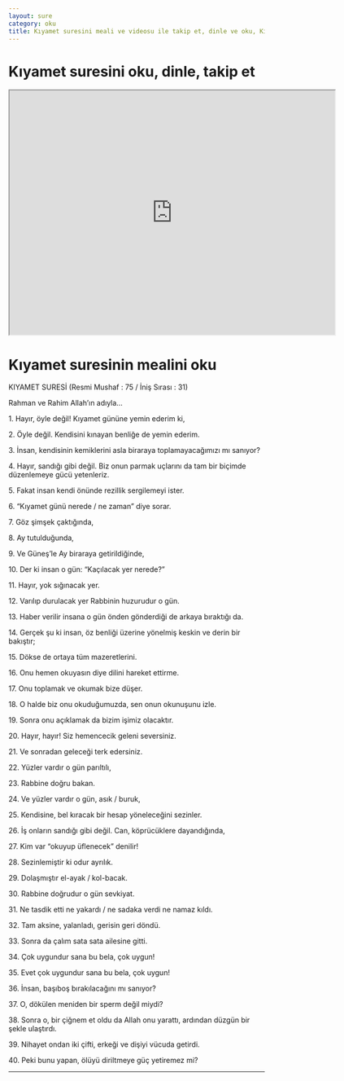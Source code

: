 ```yaml
---
layout: sure
category: oku
title: Kıyamet suresini meali ve videosu ile takip et, dinle ve oku, Kıyamet dinle, Kıyamet meali.
---
```


<div class="container">
  <div class="row">
    <div class="col-lg-12">
      <h1>Kıyamet suresini oku, dinle, takip et</h1>
      <div class="div-youtube-embed">
        <iframe width="640" height="480" src="https://www.youtube.com/embed/http://">frameborder="0" allowfullscreen></iframe>
      </div>
    </div>
  </div>

  <div class="row">
    <div class="col-lg-12">
      <h1>Kıyamet suresinin mealini oku</h1>
      <div><p>KIYAMET SURESİ (Resmi Mushaf : 75 / İniş Sırası : 31)</p><p>Rahman ve Rahim Allah’ın adıyla…</p><p></p><p></p><p>1. Hayır, öyle değil! Kıyamet gününe yemin ederim ki,</p><p></p><p></p><p>2. Öyle değil. Kendisini kınayan benliğe de yemin ederim.</p><p></p><p></p><p>3. İnsan, kendisinin kemiklerini asla biraraya toplamayacağımızı mı sanıyor?</p><p></p><p></p><p>4. Hayır, sandığı gibi değil. Biz onun parmak uçlarını da tam bir biçimde düzenlemeye gücü yetenleriz.</p><p></p><p></p><p>5. Fakat insan kendi önünde rezillik sergilemeyi ister.</p><p></p><p></p><p>6. “Kıyamet günü nerede / ne zaman” diye sorar.</p><p></p><p></p><p>7. Göz şimşek çaktığında,</p><p></p><p></p><p>8. Ay tutulduğunda,</p><p></p><p></p><p>9. Ve Güneş’le Ay biraraya getirildiğinde,</p><p></p><p></p><p>10. Der ki insan o gün: “Kaçılacak yer nerede?”</p><p></p><p></p><p>11. Hayır, yok sığınacak yer.</p><p></p><p></p><p>12. Varılıp durulacak yer Rabbinin huzurudur o gün.</p><p></p><p></p><p>13. Haber verilir insana o gün önden gönderdiği de arkaya bıraktığı da.</p><p></p><p></p><p>14. Gerçek şu ki insan, öz benliği üzerine yönelmiş keskin ve derin bir bakıştır;</p><p></p><p></p><p>15. Dökse de ortaya tüm mazeretlerini.</p><p></p><p></p><p>16. Onu hemen okuyasın diye dilini hareket ettirme.</p><p></p><p></p><p>17. Onu toplamak ve okumak bize düşer.</p><p></p><p></p><p>18. O halde biz onu okuduğumuzda, sen onun okunuşunu izle.</p><p></p><p></p><p>19. Sonra onu açıklamak da bizim işimiz olacaktır.</p><p></p><p></p><p>20. Hayır, hayır! Siz hemencecik geleni seversiniz.</p><p></p><p></p><p>21. Ve sonradan geleceği terk edersiniz.</p><p></p><p></p><p>22. Yüzler vardır o gün parıltılı,</p><p></p><p></p><p>23. Rabbine doğru bakan.</p><p></p><p></p><p>24. Ve yüzler vardır o gün, asık / buruk,</p><p></p><p></p><p>25. Kendisine, bel kıracak bir hesap yöneleceğini sezinler.</p><p></p><p></p><p>26. İş onların sandığı gibi değil. Can, köprücüklere dayandığında,</p><p></p><p></p><p>27. Kim var “okuyup üflenecek” denilir!</p><p></p><p></p><p>28. Sezinlemiştir ki odur ayrılık.</p><p></p><p></p><p>29. Dolaşmıştır el-ayak / kol-bacak.</p><p></p><p></p><p>30. Rabbine doğrudur o gün sevkiyat.</p><p></p><p></p><p>31. Ne tasdik etti ne yakardı / ne sadaka verdi ne namaz kıldı.</p><p></p><p></p><p>32. Tam aksine, yalanladı, gerisin geri döndü.</p><p></p><p></p><p>33. Sonra da çalım sata sata ailesine gitti.</p><p></p><p></p><p>34. Çok uygundur sana bu bela, çok uygun!</p><p></p><p></p><p>35. Evet çok uygundur sana bu bela, çok uygun!</p><p></p><p></p><p>36. İnsan, başıboş bırakılacağını mı sanıyor?</p><p></p><p></p><p>37. O, dökülen meniden bir sperm değil miydi?</p><p></p><p></p><p>38. Sonra o, bir çiğnem et oldu da Allah onu yarattı, ardından düzgün bir şekle ulaştırdı.</p><p></p><p></p><p>39. Nihayet ondan iki çifti, erkeği ve dişiyi vücuda getirdi.</p><p></p><p></p><p>40. Peki bunu yapan, ölüyü diriltmeye güç yetiremez mi?</p><p></p><p></p><p></p><p></p></div>
    </div>
  </div>
</div>
<hr />